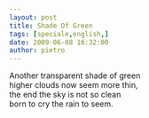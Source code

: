 ```yaml
---
layout: post
title: Shade Of Green
tags: [speciale,english,]
date: 2009-06-08 16:32:00
author: pietro
---
```

Another transparent shade of green<br/>higher clouds now seem more thin,<br/>the end the sky is not so clean<br/>born to cry the rain to seem.
